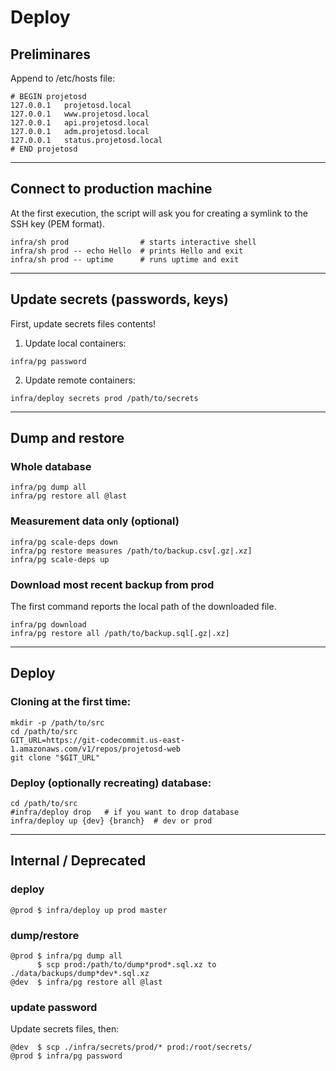 # Deploy

## Preliminares

Append to /etc/hosts file:

```
# BEGIN projetosd
127.0.0.1   projetosd.local
127.0.0.1   www.projetosd.local
127.0.0.1   api.projetosd.local
127.0.0.1   adm.projetosd.local
127.0.0.1   status.projetosd.local
# END projetosd
```

---

##  Connect to production machine

At the first execution, the script will ask you for creating
a symlink to the SSH key (PEM format).

```
infra/sh prod                # starts interactive shell
infra/sh prod -- echo Hello  # prints Hello and exit
infra/sh prod -- uptime      # runs uptime and exit
```

---

## Update secrets (passwords, keys)

First, update secrets files contents!

1. Update local containers:

```
infra/pg password
```

2. Update remote containers:

```
infra/deploy secrets prod /path/to/secrets
```

---

## Dump and restore

### Whole database

```
infra/pg dump all
infra/pg restore all @last
```

### Measurement data only (optional)

```
infra/pg scale-deps down
infra/pg restore measures /path/to/backup.csv[.gz|.xz]
infra/pg scale-deps up
```

### Download most recent backup from prod

The first command reports the local path of the downloaded file.

```
infra/pg download
infra/pg restore all /path/to/backup.sql[.gz|.xz]
```

---

## Deploy

### Cloning at the first time:

```
mkdir -p /path/to/src
cd /path/to/src
GIT_URL=https://git-codecommit.us-east-1.amazonaws.com/v1/repos/projetosd-web
git clone "$GIT_URL"
```

### Deploy (optionally recreating) database:

```
cd /path/to/src
#infra/deploy drop   # if you want to drop database
infra/deploy up {dev} {branch}  # dev or prod
```

---

## Internal / Deprecated

### deploy

```
@prod $ infra/deploy up prod master
```

### dump/restore

```
@prod $ infra/pg dump all
      $ scp prod:/path/to/dump*prod*.sql.xz to ./data/backups/dump*dev*.sql.xz
@dev  $ infra/pg restore all @last
```

### update password

Update secrets files, then:

```
@dev  $ scp ./infra/secrets/prod/* prod:/root/secrets/
@prod $ infra/pg password
```
